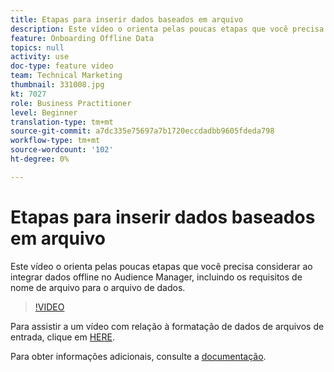 ```yaml
---
title: Etapas para inserir dados baseados em arquivo
description: Este vídeo o orienta pelas poucas etapas que você precisa considerar ao integrar dados offline no Audience Manager, incluindo os requisitos de nome de arquivo para o arquivo de dados.
feature: Onboarding Offline Data
topics: null
activity: use
doc-type: feature video
team: Technical Marketing
thumbnail: 331008.jpg
kt: 7027
role: Business Practitioner
level: Beginner
translation-type: tm+mt
source-git-commit: a7dc335e75697a7b1720eccdadbb9605fdeda798
workflow-type: tm+mt
source-wordcount: '102'
ht-degree: 0%

---
```



# Etapas para inserir dados baseados em arquivo

Este vídeo o orienta pelas poucas etapas que você precisa considerar ao integrar dados offline no Audience Manager, incluindo os requisitos de nome de arquivo para o arquivo de dados.

>[!VIDEO](https://video.tv.adobe.com/v/331008/?quality=12&learn=on)

Para assistir a um vídeo com relação à formatação de dados de arquivos de entrada, clique em [HERE](formatting-and-ingesting-file-based-data.md).

Para obter informações adicionais, consulte a [documentação](https://experienceleague.adobe.com/docs/audience-manager/user-guide/implementation-integration-guides/sending-audience-data/batch-data-transfer-process/inbound-s3-filenames.html).